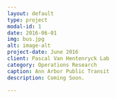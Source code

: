 ```yaml
---
layout: default
type: project
modal-id: 1
date: 2016-06-01
img: bus.jpg
alt: image-alt
project-date: June 2016
client: Pascal Van Hentenryck Lab
category: Operations Research
caption: Ann Arbor Public Transit
description: Coming Soon.

---
```

